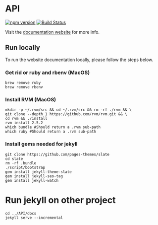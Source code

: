 # API

[![npm version](https://badge.fury.io/js/hubot-symphony.svg)](https://badge.fury.io/js/hubot-symphony)
[![Build Status](https://travis-ci.org/maoo/API.svg?branch=master)](https://travis-ci.org/maoo/API)

Visit the [documentation website](http://blog.session.it/API) for more info.

## Run locally
To run the website documentation locally, please follow the steps below.

### Get rid or ruby and rbenv (MacOS)
```
brew remove ruby
brew remove rbenv
```

### Install RVM (MacOS)
```
mkdir -p ~/.rvm/src && cd ~/.rvm/src && rm -rf ./rvm && \
git clone --depth 1 https://github.com/rvm/rvm.git && \
cd rvm && ./install
rvm install 2.5.2
which bundle #Should return a .rvm sub-path
which ruby #Should return a .rvm sub-path
```

### Install gems needed for jekyll
```
git clone https://github.com/pages-themes/slate
cd slate
rm -rf .bundle
./script/bootstrap
gem install jekyll-theme-slate
gem install jekyll-seo-tag
gem install jekyll-watch
```

# Run jekyll on other project
```
cd ../API/docs
jekyll serve --incremental
```